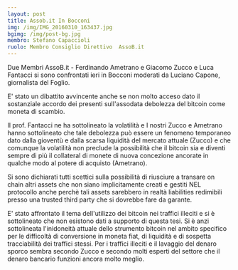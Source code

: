 ```yaml
---
layout: post
title: Assob.it In Bocconi
img: /img/IMG_20160310_163437.jpg
bgimg: /img/post-bg.jpg
membro: Stefano Capaccioli
ruolo: Membro Consiglio Direttivo  AssoB.it
---
```


Due Membri AssoB.it - Ferdinando Ametrano e Giacomo Zucco e Luca Fantacci si
sono confrontati  ieri in Bocconi moderati da Luciano Capone, giornalista
del Foglio.
<!-- more -->

E' stato un dibattito avvincente anche se non molto acceso dato il sostanziale
accordo dei presenti sull'assodata debolezza del bitcoin come moneta di scambio.

Il prof. Fantacci ne ha sottolineato la volatilità e I nostri Zucco e Ametrano
hanno sottolineato che tale debolezza può essere un fenomeno temporaneo dato
dalla gioventù e dalla scarsa liquidità del mercato attuale (Zucco) e che comunque
la volatilità non preclude la possibilità che il bitcoin sia e diventi sempre
di più il collateral di monete di nuova concezione ancorate in qualche modo al
potere di acquisto (Ametrano).

Si sono dichiarati tutti scettici sulla possibilità di riusciure a transare on
chain altri assets che non siano implicitamente creati e gestiti NEL protocollo
anche perchè tali assets sarebbero in realtà liabilities redimibili presso una
trusted third party che si dovrebbe fare da garante.

E' stato affrontato il tema dell'utilizzo dei bitcoin nei traffici illeciti e si
è sottolineato che non esistono dati a supporto di questa tesi. Si è anzi
sottolineata l'inidoneità attuale dello strumento bitcoin nel ambito specifico
per le difficoltà di conversione in moneta fiat, di liquidità e di sospetta
tracciabilità dei traffici stessi. Per i traffici illeciti e il lavaggio
del denaro sporco sembra secondo Zucco e secondo molti esperti del settore
che il denaro bancario funzioni ancora molto meglio.
